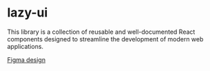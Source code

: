 # lazy-ui
This library is a collection of reusable and well-documented React components designed to streamline the development of modern web applications.

[Figma design](https://www.figma.com/file/a17KhXWOgNHuaDfBpufMPC/Design-system?type=design&node-id=0%3A1&mode=design&t=PlM08oaVOh7m5t7t-1)
